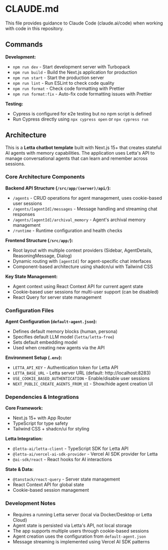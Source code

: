 # CLAUDE.md

This file provides guidance to Claude Code (claude.ai/code) when working with code in this repository.

## Commands

**Development:**
- `npm run dev` - Start development server with Turbopack
- `npm run build` - Build the Next.js application for production
- `npm run start` - Start the production server
- `npm run lint` - Run ESLint to check code quality
- `npm run format` - Check code formatting with Prettier
- `npm run format:fix` - Auto-fix code formatting issues with Prettier

**Testing:**
- Cypress is configured for e2e testing but no npm script is defined
- Run Cypress directly using `npx cypress open` or `npx cypress run`

## Architecture

This is a **Letta chatbot template** built with Next.js 15+ that creates stateful AI agents with memory capabilities. The application uses Letta's API to manage conversational agents that can learn and remember across sessions.

### Core Architecture Components

**Backend API Structure (`/src/app/(server)/api/`):**
- `/agents` - CRUD operations for agent management, uses cookie-based user sessions
- `/agents/[agentId]/messages` - Message handling and streaming chat responses
- `/agents/[agentId]/archival_memory` - Agent's archival memory management
- `/runtime` - Runtime configuration and health checks

**Frontend Structure (`/src/app/`):**
- Root layout with multiple context providers (Sidebar, AgentDetails, ReasoningMessage, Dialog)
- Dynamic routing with `[agentId]` for agent-specific chat interfaces
- Component-based architecture using shadcn/ui with Tailwind CSS

**Key State Management:**
- Agent context using React Context API for current agent state
- Cookie-based user sessions for multi-user support (can be disabled)
- React Query for server state management

### Configuration Files

**Agent Configuration (`default-agent.json`):**
- Defines default memory blocks (human, persona)
- Specifies default LLM model (`letta/letta-free`)
- Sets default embedding model
- Used when creating new agents via the API

**Environment Setup (`.env`):**
- `LETTA_API_KEY` - Authentication token for Letta API
- `LETTA_BASE_URL` - Letta server URL (default: http://localhost:8283)
- `USE_COOKIE_BASED_AUTHENTICATION` - Enable/disable user sessions
- `NEXT_PUBLIC_CREATE_AGENTS_FROM_UI` - Show/hide agent creation UI

### Dependencies & Integrations

**Core Framework:**
- Next.js 15+ with App Router
- TypeScript for type safety
- Tailwind CSS + shadcn/ui for styling

**Letta Integration:**
- `@letta-ai/letta-client` - TypeScript SDK for Letta API
- `@letta-ai/vercel-ai-sdk-provider` - Vercel AI SDK provider for Letta
- `@ai-sdk/react` - React hooks for AI interactions

**State & Data:**
- `@tanstack/react-query` - Server state management
- React Context API for global state
- Cookie-based session management

### Development Notes

- Requires a running Letta server (local via Docker/Desktop or Letta Cloud)
- Agent state is persisted via Letta's API, not local storage
- The app supports multiple users through cookie-based sessions
- Agent creation uses the configuration from `default-agent.json`
- Message streaming is implemented using Vercel AI SDK patterns